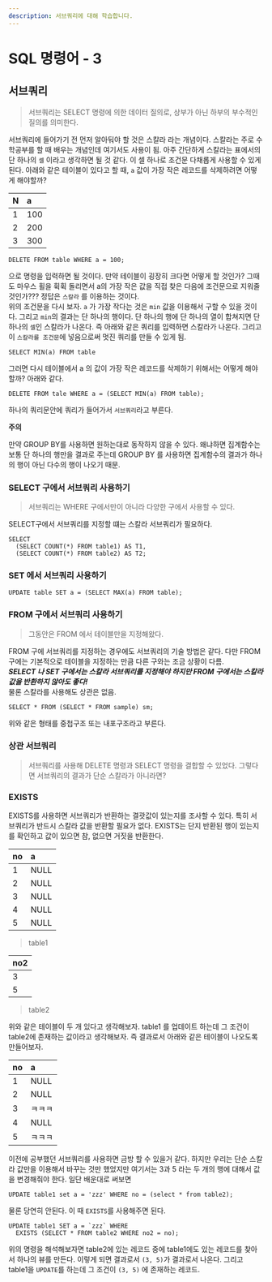 ```yaml
---
description: 서브쿼리에 대해 학습합니다.
---
```


# SQL 명령어 - 3

## 서브쿼리

> 서브쿼리는 SELECT 명령에 의한 데이터 질의로, 상부가 아닌 하부의 부수적인 질의를 의미한다.

서브쿼리에 들어가기 전 먼저 알아둬야 할 것은 스칼라 라는 개념이다. 스칼라는 주로 수학공부를 할 때 배우는 개념인데 여기서도 사용이 됨. 아주 간단하게 스칼라는 표에서의 단 하나의 `셀` 이라고 생각하면 될 것 같다. 이 셀 하나로 조건문 다채롭게 사용할 수 있게 된다. 아래와 같은 테이블이 있다고 할 때, `a` 값이 가장 작은 레코드를 삭제하려면 어떻게 해야할까?

| N | a |
| :--- | :--- |
| 1 | 100 |
| 2 | 200 |
| 3 | 300 |

```text
DELETE FROM table WHERE a = 100;
```

으로 명령을 입력하면 될 것이다. 만약 테이블이 굉장히 크다면 어떻게 할 것인가? 그때도 마우스 휠을 휙휙 돌리면서 a의 가장 작은 값을 직접 찾은 다음에 조건문으로 지워줄 것인가??? 정답은 `스칼라` 를 이용하는 것이다.  
위의 조건문을 다시 보자. `a` 가 가장 작다는 것은 `min` 값을 이용해서 구할 수 있을 것이다. 그리고 `min`의 결과는 단 하나의 행이다. 단 하나의 행에 단 하나의 열이 합쳐지면 단 하나의 `셀`인 스칼라가 나온다. 즉 아래와 같은 쿼리를 입력하면 스칼라가 나온다. 그리고 이 `스칼라를 조건문`에 넣음으로써 멋진 쿼리를 만들 수 있게 됨.

```text
SELECT MIN(a) FROM table
```

그러면 다시 테이블에서 a 의 값이 가장 작은 레코드를 삭제하기 위해서는 어떻게 해야할까? 아래와 같다.

```text
DELETE FROM tale WHERE a = (SELECT MIN(a) FROM table);
```

하나의 쿼리문안에 쿼리가 들어가서 `서브쿼리`라고 부른다.

**주의**

만약 GROUP BY를 사용하면 원하는대로 동작하지 않을 수 있다. 왜냐하면 집계함수는 보통 단 하나의 행만을 결과로 주는데 GROUP BY 를 사용하면 집계함수의 결과가 하나의 행이 아닌 다수의 행이 나오기 때문.

### **SELECT 구에서 서브쿼리 사용하기**

> 서브쿼리는 WHERE 구에서만이 아니라 다양한 구에서 사용할 수 있다.

SELECT구에서 서브쿼리를 지정할 떄는 스칼라 서브쿼리가 필요하다.

```text
SELECT
  (SELECT COUNT(*) FROM table1) AS T1,
  (SELECT COUNT(*) FROM table2) AS T2;
```

### **SET 에서 서브쿼리 사용하기**

```text
UPDATE table SET a = (SELECT MAX(a) FROM table);
```

### **FROM 구에서 서브쿼리 사용하기**

> 그동안은 FROM 에서 테이블만을 지정해왔다.

FROM 구에 서브쿼리를 지정하는 경우에도 서브쿼리의 기술 방법은 같다. 다만 FROM 구에는 기본적으로 테이블을 지정하는 만큼 다른 구와는 조금 상황이 다름.  
_**SELECT 나 SET 구에서는 스칼라 서브쿼리를 지정해야 하지만 FROM 구에서는 스칼라 값을 반환하지 않아도 좋다!**_  
물론 스칼라를 사용해도 상관은 없음.

```text
SELECT * FROM (SELECT * FROM sample) sm;
```

위와 같은 형태를 중첩구조 또는 내포구조라고 부른다.

### 상관 서브쿼리

> 서브쿼리를 사용해 DELETE 명령과 SELECT 명령을 결합할 수 있었다. 그렇다면 서브쿼리의 결과가 단순 스칼라가 아니라면?

### **EXISTS**

EXISTS를 사용하면 서브쿼리가 반환하는 결괏값이 있는지를 조사할 수 있다. 특히 서브쿼리가 반드시 스칼라 값을 반환할 필요가 없다. EXISTS는 단지 반환된 행이 있는지를 확인하고 값이 있으면 참, 없으면 거짓을 반환한다.

| no | a |
| :--- | :--- |
| 1 | NULL |
| 2 | NULL |
| 3 | NULL |
| 4 | NULL |
| 5 | NULL |

> table1

| no2 |
| :--- |
| 3 |
| 5 |

> table2

위와 같은 테이블이 두 개 있다고 생각해보자. table1 를 업데이트 하는데 그 조건이 table2에 존재하는 값이라고 생각해보자. 즉 결과로서 아래와 같은 테이블이 나오도록 만들어보자.

| no | a |
| :--- | :--- |
| 1 | NULL |
| 2 | NULL |
| 3 | ㅋㅋㅋ |
| 4 | NULL |
| 5 | ㅋㅋㅋ |

이전에 공부했던 서브쿼리를 사용하면 금방 할 수 있을거 같다. 하지만 우리는 단순 스칼라 값만을 이용해서 바꾸는 것만 했었지만 여기서는 3과 5 라는 두 개의 행에 대해서 값을 변경해줘야 한다. 일단 배운대로 써보면

```text
UPDATE table1 set a = 'zzz' WHERE no = (select * from table2);
```

물론 당연히 안된다. 이 때 `EXISTS`를 사용해주면 된다.

```text
UPDATE table1 SET a = `zzz` WHERE
  EXISTS (SELECT * FROM table2 WHERE no2 = no);
```

위의 명령을 해석해보자면 table2에 있는 레코드 중에 table1에도 있는 레코드를 찾아서 하나의 뷰를 만든다. 이렇게 되면 결과로서 `(3, 5)`가 결과로서 나온다. 그리고 table1을 `UPDATE`를 하는데 그 조건이 `(3, 5)` 에 존재하는 레코드.

